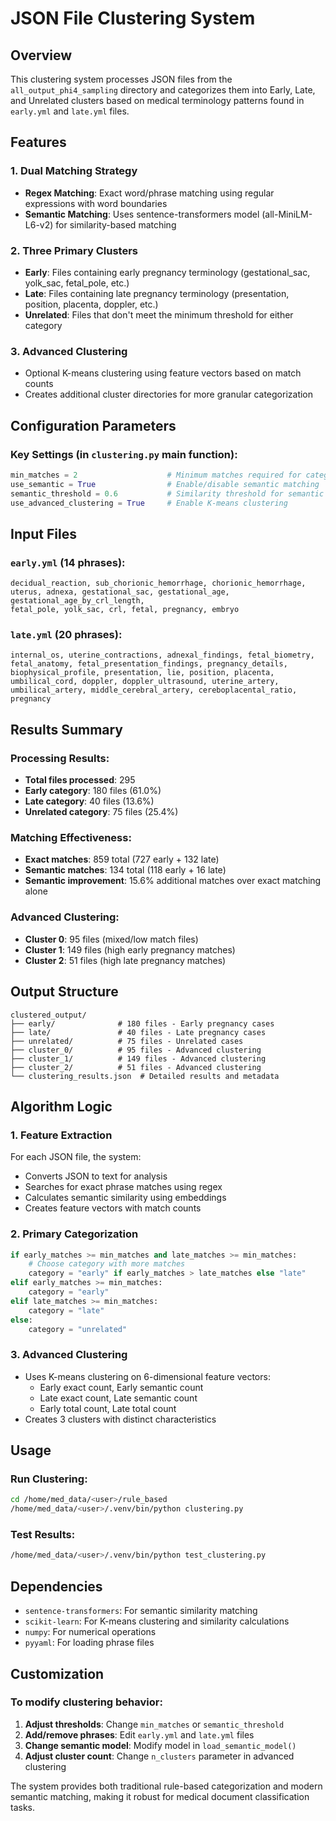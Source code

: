 # JSON File Clustering System

## Overview
This clustering system processes JSON files from the `all_output_phi4_sampling` directory and categorizes them into Early, Late, and Unrelated clusters based on medical terminology patterns found in `early.yml` and `late.yml` files.

## Features

### 1. **Dual Matching Strategy**
- **Regex Matching**: Exact word/phrase matching using regular expressions with word boundaries
- **Semantic Matching**: Uses sentence-transformers model (all-MiniLM-L6-v2) for similarity-based matching

### 2. **Three Primary Clusters**
- **Early**: Files containing early pregnancy terminology (gestational_sac, yolk_sac, fetal_pole, etc.)
- **Late**: Files containing late pregnancy terminology (presentation, position, placenta, doppler, etc.)
- **Unrelated**: Files that don't meet the minimum threshold for either category

### 3. **Advanced Clustering**
- Optional K-means clustering using feature vectors based on match counts
- Creates additional cluster directories for more granular categorization

## Configuration Parameters

### Key Settings (in `clustering.py` main function):
```python
min_matches = 2                    # Minimum matches required for categorization
use_semantic = True                # Enable/disable semantic matching  
semantic_threshold = 0.6           # Similarity threshold for semantic matches
use_advanced_clustering = True     # Enable K-means clustering
```

## Input Files

### `early.yml` (14 phrases):
```
decidual_reaction, sub_chorionic_hemorrhage, chorionic_hemorrhage, 
uterus, adnexa, gestational_sac, gestational_age, gestational_age_by_crl_length,
fetal_pole, yolk_sac, crl, fetal, pregnancy, embryo
```

### `late.yml` (20 phrases):
```
internal_os, uterine_contractions, adnexal_findings, fetal_biometry,
fetal_anatomy, fetal_presentation_findings, pregnancy_details,
biophysical_profile, presentation, lie, position, placenta,
umbilical_cord, doppler, doppler_ultrasound, uterine_artery,
umbilical_artery, middle_cerebral_artery, cereboplacental_ratio, pregnancy
```

## Results Summary

### Processing Results:
- **Total files processed**: 295
- **Early category**: 180 files (61.0%)
- **Late category**: 40 files (13.6%)
- **Unrelated category**: 75 files (25.4%)

### Matching Effectiveness:
- **Exact matches**: 859 total (727 early + 132 late)
- **Semantic matches**: 134 total (118 early + 16 late)
- **Semantic improvement**: 15.6% additional matches over exact matching alone

### Advanced Clustering:
- **Cluster 0**: 95 files (mixed/low match files)
- **Cluster 1**: 149 files (high early pregnancy matches)
- **Cluster 2**: 51 files (high late pregnancy matches)

## Output Structure

```
clustered_output/
├── early/              # 180 files - Early pregnancy cases
├── late/               # 40 files - Late pregnancy cases  
├── unrelated/          # 75 files - Unrelated cases
├── cluster_0/          # 95 files - Advanced clustering
├── cluster_1/          # 149 files - Advanced clustering
├── cluster_2/          # 51 files - Advanced clustering
└── clustering_results.json  # Detailed results and metadata
```

## Algorithm Logic

### 1. **Feature Extraction**
For each JSON file, the system:
- Converts JSON to text for analysis
- Searches for exact phrase matches using regex
- Calculates semantic similarity using embeddings
- Creates feature vectors with match counts

### 2. **Primary Categorization**
```python
if early_matches >= min_matches and late_matches >= min_matches:
    # Choose category with more matches
    category = "early" if early_matches > late_matches else "late"
elif early_matches >= min_matches:
    category = "early"  
elif late_matches >= min_matches:
    category = "late"
else:
    category = "unrelated"
```

### 3. **Advanced Clustering**
- Uses K-means clustering on 6-dimensional feature vectors:
  - Early exact count, Early semantic count
  - Late exact count, Late semantic count  
  - Early total count, Late total count
- Creates 3 clusters with distinct characteristics

## Usage

### Run Clustering:
```bash
cd /home/med_data/<user>/rule_based
/home/med_data/<user>/.venv/bin/python clustering.py
```

### Test Results:
```bash
/home/med_data/<user>/.venv/bin/python test_clustering.py
```

## Dependencies
- `sentence-transformers`: For semantic similarity matching
- `scikit-learn`: For K-means clustering and similarity calculations
- `numpy`: For numerical operations
- `pyyaml`: For loading phrase files

## Customization

### To modify clustering behavior:
1. **Adjust thresholds**: Change `min_matches` or `semantic_threshold`
2. **Add/remove phrases**: Edit `early.yml` and `late.yml` files
3. **Change semantic model**: Modify model in `load_semantic_model()`
4. **Adjust cluster count**: Change `n_clusters` parameter in advanced clustering

The system provides both traditional rule-based categorization and modern semantic matching, making it robust for medical document classification tasks.

